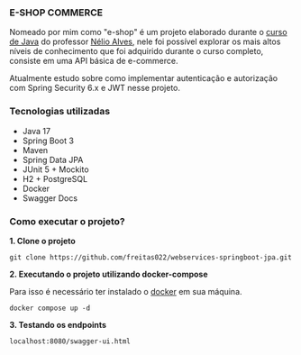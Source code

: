 ### E-SHOP COMMERCE

Nomeado por mim como "e-shop" é um projeto elaborado durante o [curso de Java](https://www.udemy.com/course/java-curso-completo/)  do professor [Nélio Alves](https://www.linkedin.com/in/nelio-alves/), nele foi possível explorar os mais altos níveis de conhecimento que foi adquirido durante o curso completo, consiste em uma API básica de e-commerce.

Atualmente estudo sobre como implementar autenticação e autorização com Spring Security 6.x e JWT nesse projeto.

### Tecnologias utilizadas

- Java 17
- Spring Boot 3
- Maven
- Spring Data JPA
- JUnit 5 + Mockito
- H2 + PostgreSQL
- Docker
- Swagger Docs

### Como executar o projeto?

**1. Clone o projeto**
```
git clone https://github.com/freitas022/webservices-springboot-jpa.git
```
**2. Executando o projeto utilizando docker-compose**

Para isso é necessário ter instalado o [docker](https://www.docker.com/) em sua máquina.
```
docker compose up -d
```
**3. Testando os endpoints**

```
localhost:8080/swagger-ui.html
```
